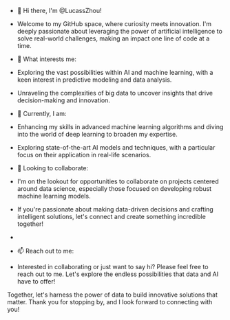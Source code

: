 - 👋 Hi there, I'm @LucassZhou!
- Welcome to my GitHub space, where curiosity meets innovation. I'm deeply passionate about leveraging the power of artificial intelligence to solve real-world challenges, making an impact one line of code at a time.
  
- 👀 What interests me:
- Exploring the vast possibilities within AI and machine learning, with a keen interest in predictive modeling and data analysis.
- Unraveling the complexities of big data to uncover insights that drive decision-making and innovation.
  
- 🌱 Currently, I am:
- Enhancing my skills in advanced machine learning algorithms and diving into the world of deep learning to broaden my expertise.
- Exploring state-of-the-art AI models and techniques, with a particular focus on their application in real-life scenarios.
  
- 💞️ Looking to collaborate:
- I'm on the lookout for opportunities to collaborate on projects centered around data science, especially those focused on developing robust machine learning models.
- If you're passionate about making data-driven decisions and crafting intelligent solutions, let's connect and create something incredible together!
- 
- 📫 Reach out to me:
- Interested in collaborating or just want to say hi? Please feel free to reach out to me. Let's explore the endless possibilities that data and AI have to offer!
  
Together, let's harness the power of data to build innovative solutions that matter. Thank you for stopping by, and I look forward to connecting with you!

<!---
LucassZhou/LucassZhou is a ✨ special ✨ repository because its `README.md` (this file) appears on your GitHub profile.
You can click the Preview link to take a look at your changes.
--->
